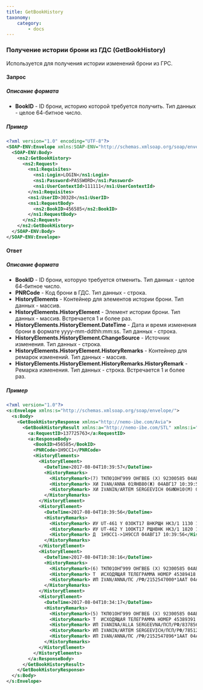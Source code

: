 ```yaml
---
title: GetBookHistory
taxonomy:
    category:
        - docs
---
```


### Получение истории брони из ГДС (GetBookHistory)

Используется для получения истории изменений брони из ГРС.

#### Запрос

##### Описание формата

-   **BookID** - ID брони, историю которой требуется получить. Тип данных - целое 64-битное число.

##### Пример

```xml
<?xml version="1.0" encoding="UTF-8"?>
<SOAP-ENV:Envelope xmlns:SOAP-ENV="http://schemas.xmlsoap.org/soap/envelope/" xmlns:ns1="http://nemo-ibe.com/STL" xmlns:ns2="http://nemo-ibe.com/Avia">
  <SOAP-ENV:Body>
    <ns2:GetBookHistory>
      <ns2:Request>
        <ns1:Requisites>
          <ns1:Login>LOGIN</ns1:Login>
          <ns1:Password>PASSWORD</ns1:Password>
          <ns1:UserContextId>111111</ns1:UserContextId>
        </ns1:Requisites>
        <ns1:UserID>30328</ns1:UserID>
        <ns1:RequestBody>
          <ns2:BookID>456585</ns2:BookID>
        </ns1:RequestBody>
      </ns2:Request>
    </ns2:GetBookHistory>
  </SOAP-ENV:Body>
</SOAP-ENV:Envelope>
```

#### Ответ

##### Описание формата

-   **BookID** - ID брони, которую требуется отменить. Тип данных - целое 64-битное число.
-   **PNRCode** - Код брони в ГДС. Тип данных - строка.
-   **HistoryElements** - Контейнер для элементов истории брони. Тип данных - массив.
-   **HistoryElements.HistoryElement** - Элемент истории брони. Тип данных - массив. Встречается 1 и более раз.
-   **HistoryElements.HistoryElement.DateTime** - Дата и время изменения брони в формате yyyy-mm-ddthh:mm:ss. Тип данных - строка.
-   **HistoryElements.HistoryElement.ChangeSource** - Источник изменения. Тип данных - строка.
-   **HistoryElements.HistoryElement.HistoryRemarks** - Контейнер для ремарок изменений. Тип данных - массив.
-   **HistoryElements.HistoryElement.HistoryRemarks.HistoryRemark** - Ремарка изменения. Тип данных - строка. Встречается 1 и более раз.

##### Пример

```xml
<?xml version="1.0"?>
<s:Envelope xmlns:s="http://schemas.xmlsoap.org/soap/envelope/">
  <s:Body>
    <GetBookHistoryResponse xmlns="http://nemo-ibe.com/Avia">
      <GetBookHistoryResult xmlns:a="http://nemo-ibe.com/STL" xmlns:i="http://www.w3.org/2001/XMLSchema-instance">
        <a:RequestID>137725763</a:RequestID>
        <a:ResponseBody>
          <BookID>456585</BookID>
          <PNRCode>1Н9СС1</PNRCode>
          <HistoryElements>
            <HistoryElement>
              <DateTime>2017-08-04T10:39:57</DateTime>
              <HistoryRemarks>
                <HistoryRemark>(7) ТКП01ОНГ999 ОНГВЕБ (X) 92300585 04АВГ17 10:39:57 ЗАКОНЧЕНО  (ТЛ=1235/09АВГ17)</HistoryRemark>
                <HistoryRemark> ХИ IVAN/ANNA 01ЯНВ80(Ж) 04АВГ17 10:39:57</HistoryRemark>
                <HistoryRemark> ХИ IVANIN/ARTEM SERGEEVICH 06ИЮН10(М) 04АВГ17 10:39:57</HistoryRemark>
              </HistoryRemarks>
            </HistoryElement>
            <HistoryElement>
              <DateTime>2017-08-04T10:39:56</DateTime>
              <HistoryRemarks>
                <HistoryRemark> ИУ UT-461 Y 03ОКТ17 ВНКРЩН НК3/1 1130 1600 LSN 04АВГ17 10:39:56</HistoryRemark>
                <HistoryRemark> ИУ UT-462 Y 10ОКТ17 РЩНВНК НК3/1 1820 1910 LSN 04АВГ17 10:39:56</HistoryRemark>
                <HistoryRemark> Д  1Н9СС1->1Н9ССЛ 04АВГ17 10:39:56</HistoryRemark>
              </HistoryRemarks>
            </HistoryElement>
            <HistoryElement>
              <DateTime>2017-08-04T10:38:16</DateTime>
              <HistoryRemarks>
                <HistoryRemark>(6) ТКП01ОНГ999 ОНГВЕБ (X) 92300585 04АВГ17 10:38:16 ЗАКОНЧЕНО  (ТЛ=1235/09АВГ17)</HistoryRemark>
                <HistoryRemark> Т  ИСХОДЯЩАЯ ТЕЛЕГРАММА НОМЕР 45389418 04АВГ17 10:38:16</HistoryRemark>
                <HistoryRemark> ИП IVAN/ANNA/ПС /РФ/2152547000*1ААТ 04АВГ17 10:38:16</HistoryRemark>
              </HistoryRemarks>
            </HistoryElement>
            <HistoryElement>
              <DateTime>2017-08-04T10:34:17</DateTime>
              <HistoryRemarks>
                <HistoryRemark>(5) ТКП01ОНГ999 ОНГВЕБ (X) 92300585 04АВГ17 10:34:17 ЗАКОНЧЕНО  (ТЛ=1235/09АВГ17)</HistoryRemark>
                <HistoryRemark> Т  ИСХОДЯЩАЯ ТЕЛЕГРАММА НОМЕР 45389391 04АВГ17 10:34:17</HistoryRemark>
                <HistoryRemark> ИП IVANINA/ALLA SERGEEVNA/ПСП/РФ/837856325*0РМГ 04АВГ17 10:34:17</HistoryRemark>
                <HistoryRemark> ИП IVANIN/ARTEM SERGEEVICH/ПСП/РФ/785124025*1АББ 04АВГ17 10:34:17</HistoryRemark>
                <HistoryRemark> ИП IVAN/ANNA/ПС /РФ/2152547896*1ААТ 04АВГ17 10:34:17</HistoryRemark>
              </HistoryRemarks>
            </HistoryElement>
          </HistoryElements>
        </a:ResponseBody>
      </GetBookHistoryResult>
    </GetBookHistoryResponse>
  </s:Body>
</s:Envelope>
```
